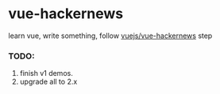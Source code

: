 # vue-hackernews
learn vue, write something, follow [vuejs/vue-hackernews](https://github.com/vuejs/vue-hackernews) step

### TODO:
1. finish v1 demos.
2. upgrade all to 2.x